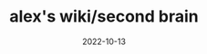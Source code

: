 ---
title: alex's wiki/second brain
description: alex is trying not to forget everything they learn.
date: 2022-10-13
---